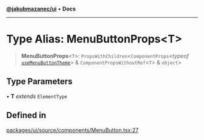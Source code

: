 [**@jakubmazanec/ui**](../README.md) • **Docs**

---

# Type Alias: MenuButtonProps\<T\>

> **MenuButtonProps**\<`T`\>: `PropsWithChildren`\<`ComponentProps`\<_typeof_
> [`useMenuButtonTheme`](../functions/useMenuButtonTheme.md)\> & `ComponentPropsWithoutRef`\<`T`\> &
> `object`\>

## Type Parameters

• **T** _extends_ `ElementType`

## Defined in

[packages/ui/source/components/MenuButton.tsx:27](https://github.com/jakubmazanec/tools/blob/a5f92f7f2969c6804808173bd093f7dbafca1b9f/packages/ui/source/components/MenuButton.tsx#L27)
